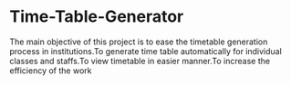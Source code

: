 # Time-Table-Generator
The main objective of this project is to ease the timetable generation process in institutions.To generate time table automatically for individual classes and staffs.To view timetable in easier manner.To increase the efficiency of the work 
